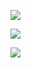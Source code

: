 

![](https://github-readme-stats.spencer741.vercel.app/api?username=spencer741&count_private=true&show_icons=true&theme=light)

![](https://github-readme-stats.spencer741.vercel.app/api/wakatime?username=@spencer741)

<!--START_SECTION:waka-->
<!--END_SECTION:waka-->

![](https://page-views.glitch.me/badge?page_id=spencer741.spencer741)








